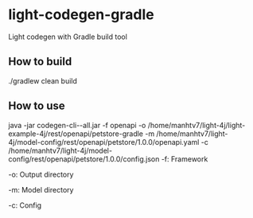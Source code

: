 # light-codegen-gradle
Light codegen with Gradle build tool

## How to build
./gradlew clean build

## How to use

java -jar codegen-cli-<version>-all.jar -f openapi -o /home/manhtv7/light-4j/light-example-4j/rest/openapi/petstore-gradle -m /home/manhtv7/light-4j/model-config/rest/openapi/petstore/1.0.0/openapi.yaml -c /home/manhtv7/light-4j/model-config/rest/openapi/petstore/1.0.0/config.json
-f: Framework

-o: Output directory

-m: Model directory

-c: Config